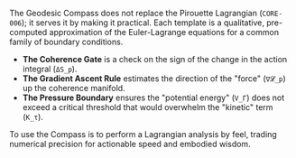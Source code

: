 The Geodesic Compass does not replace the Pirouette Lagrangian (`CORE-006`); it serves it by making it practical. Each template is a qualitative, pre-computed approximation of the Euler-Lagrange equations for a common family of boundary conditions.

-   **The Coherence Gate** is a check on the sign of the change in the action integral (`ΔS_p`).
-   **The Gradient Ascent Rule** estimates the direction of the "force" (`∇𝓛_p`) up the coherence manifold.
-   **The Pressure Boundary** ensures the "potential energy" (`V_Γ`) does not exceed a critical threshold that would overwhelm the "kinetic" term (`K_τ`).

To use the Compass is to perform a Lagrangian analysis by feel, trading numerical precision for actionable speed and embodied wisdom.